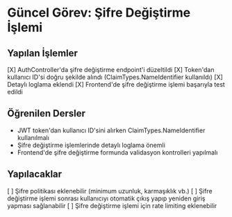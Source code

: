 # Güncel Görev: Şifre Değiştirme İşlemi

## Yapılan İşlemler
[X] AuthController'da şifre değiştirme endpoint'i düzeltildi
[X] Token'dan kullanıcı ID'si doğru şekilde alındı (ClaimTypes.NameIdentifier kullanıldı)
[X] Detaylı loglama eklendi
[X] Frontend'de şifre değiştirme işlemi başarıyla test edildi

## Öğrenilen Dersler
- JWT token'dan kullanıcı ID'sini alırken ClaimTypes.NameIdentifier kullanılmalı
- Şifre değiştirme işlemlerinde detaylı loglama önemli
- Frontend'de şifre değiştirme formunda validasyon kontrolleri yapılmalı

## Yapılacaklar
[ ] Şifre politikası eklenebilir (minimum uzunluk, karmaşıklık vb.)
[ ] Şifre değiştirme işlemi sonrası kullanıcıyı otomatik çıkış yapıp yeniden giriş yapması sağlanabilir
[ ] Şifre değiştirme işlemi için rate limiting eklenebilir 